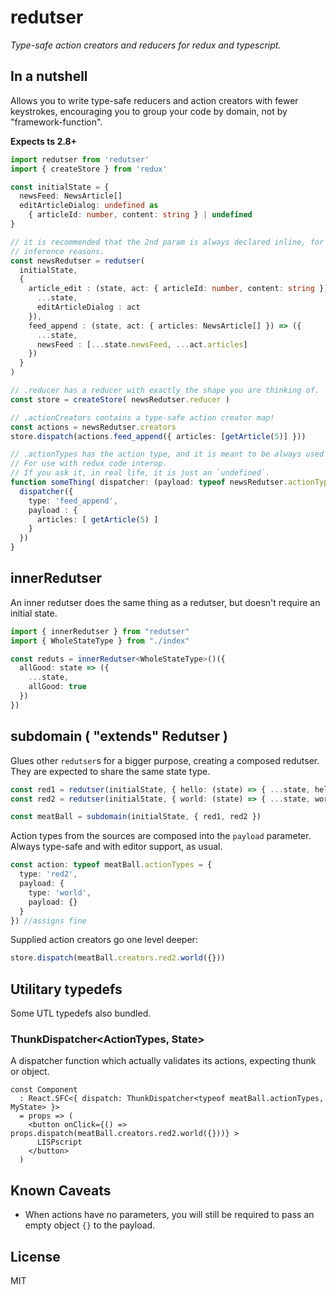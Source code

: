 # redutser

_Type-safe action creators and reducers for redux and typescript._

## In a nutshell

Allows you to write type-safe reducers and action creators with fewer keystrokes, encouraging you to group your code by domain, not by "framework-function".

**Expects ts 2.8+**

```typescript
import redutser from 'redutser'
import { createStore } from 'redux'

const initialState = {
  newsFeed: NewsArticle[]
  editArticleDialog: undefined as
    { articleId: number, content: string } | undefined
}

// it is recommended that the 2nd param is always declared inline, for
// inference reasons.
const newsRedutser = redutser(
  initialState,
  {
    article_edit : (state, act: { articleId: number, content: string }) => ({
      ...state,
      editArticleDialog : act
    }),
    feed_append : (state, act: { articles: NewsArticle[] }) => ({
      ...state,
      newsFeed : [...state.newsFeed, ...act.articles]
    })
  }
)

// .reducer has a reducer with exactly the shape you are thinking of.
const store = createStore( newsRedutser.reducer )

// .actionCreators contains a type-safe action creator map!
const actions = newsRedutser.creators
store.dispatch(actions.feed_append({ articles: [getArticle(5)] }))

// .actionTypes has the action type, and it is meant to be always used with `typeof`.
// For use with redux code interop.
// If you ask it, in real life, it is just an `undefined`.
function someThing( dispatcher: (payload: typeof newsRedutser.actionTypes) => void ) {
  dispatcher({
    type: 'feed_append',
    payload : {
      articles: [ getArticle(5) ]
    }
  })
}
```

## innerRedutser

An inner redutser does the same thing as a redutser, but doesn't require an initial state.

```typescript
import { innerRedutser } from "redutser"
import { WholeStateType } from "./index"

const reduts = innerRedutser<WholeStateType>()({
  allGood: state => ({
    ...state,
    allGood: true
  })
})
```

## subdomain ( "extends" Redutser )

Glues other `redutser`s for a bigger purpose, creating a composed redutser. They are expected to share the same state type.

```typescript
const red1 = redutser(initialState, { hello: (state) => { ...state, hello } })
const red2 = redutser(initialState, { world: (state) => { ...state, world } })

const meatBall = subdomain(initialState, { red1, red2 })
```

Action types from the sources are composed into the `payload` parameter. Always type-safe and with editor support, as usual.

```typescript
const action: typeof meatBall.actionTypes = {
  type: 'red2',
  payload: {
    type: 'world',
    payload: {}
  }
}) //assigns fine
```

Supplied action creators go one level deeper:

```typescript
store.dispatch(meatBall.creators.red2.world({}))
```
## Utilitary typedefs

Some UTL typedefs also bundled.

### ThunkDispatcher<ActionTypes, State>

A dispatcher function which actually validates its actions, expecting thunk or object.

```tsx
const Component
  : React.SFC<{ dispatch: ThunkDispatcher<typeof meatBall.actionTypes, MyState> }>
  = props => (
    <button onClick={() => props.dispatch(meatBall.creators.red2.world({}))} >
      LISPscript
    </button>
  )
```

## Known Caveats

  - When actions have no parameters, you will still be required to pass an empty object `{}` to the payload.

## License

MIT
